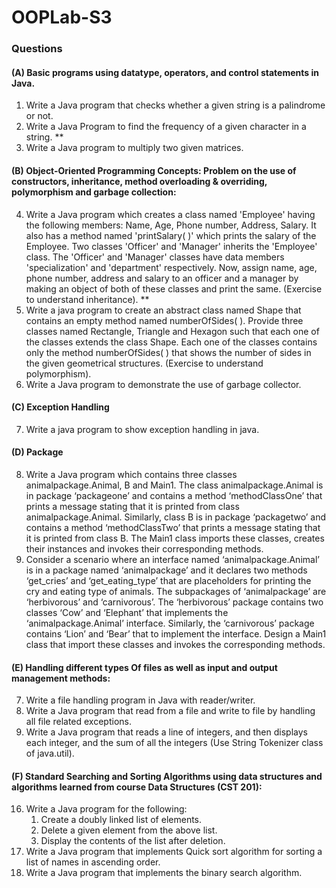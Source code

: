 # OOPLab-S3

### Questions

#### (A) Basic programs using datatype, operators, and control statements in Java.

1) Write a Java program that checks whether a given string is a palindrome or not.
2) Write a Java Program to find the frequency of a given character in a string. **
3) Write a Java program to multiply two given matrices.


#### (B) Object-Oriented Programming Concepts: Problem on the use of constructors, inheritance, method overloading & overriding, polymorphism and garbage collection:

4) Write a Java program which creates a class named 'Employee' having the following members: Name, Age, Phone number,
	 Address, Salary. It also has a method named 'printSalary( )' which prints the salary of the Employee. Two classes 'Officer' and 'Manager'
	 inherits the 'Employee' class. The 'Officer' and 'Manager' classes have data members 'specialization' and 'department' respectively. Now, assign name, age, phone number, address
	 and salary to an officer and a manager by making an object of both of these classes and
	 print the same. (Exercise to understand inheritance). **
5) Write a java program to create an abstract class named Shape that contains an empty
	 method named numberOfSides( ). Provide three classes named Rectangle, Triangle and
	 Hexagon such that each one of the classes extends the class Shape. Each one of the classes contains only the method numberOfSides( ) that shows the number of sides in the given geometrical structures. (Exercise to understand polymorphism).
6) Write a Java program to demonstrate the use of garbage collector.


#### (C) Exception Handling

7) Write a java program to show exception handling in java. 


#### (D) Package

8) Write a Java program which contains three classes animalpackage.Animal, B and Main1. 
   The class animalpackage.Animal is in package ‘packageone’ and contains a method ‘methodClassOne’ that prints a message stating that it is printed from class animalpackage.Animal.
   Similarly, class B is in package ‘packagetwo’ and contains a method ‘methodClassTwo’ that prints a message stating that it is printed from class B.
   The Main1 class imports these classes, creates their instances and invokes their corresponding methods. 
9) Consider a scenario where an interface named ‘animalpackage.Animal’ is in a package named ‘animalpackage’ and it declares two methods ‘get_cries’ and ‘get_eating_type’ that are placeholders for printing the cry and eating type of animals.
   The subpackages of ‘animalpackage’ are ‘herbivorous’ and ‘carnivorous’. The ‘herbivorous’ package contains two classes ‘Cow’ and ‘Elephant’ that implements the ‘animalpackage.Animal’ interface.
   Similarly, the ‘carnivorous’ package contains ‘Lion’ and ‘Bear’ that to implement the interface. Design a Main1 class that import these classes and invokes the corresponding methods.

#### (E) Handling different types Of files as well as input and output management methods:

7) Write a file handling program in Java with reader/writer.
8) Write a Java program that read from a file and write to file by handling all file related exceptions.
9) Write a Java program that reads a line of integers, and then displays each integer, and the sum of all the integers (Use String Tokenizer class of java.util).

#### (F) Standard Searching and Sorting Algorithms using data structures and algorithms learned from course Data Structures (CST 201):

16) Write a Java program for the following:
    1) Create a doubly linked list of elements.
    2) Delete a given element from the above list.
    3) Display the contents of the list after deletion.
17) Write a Java program that implements Quick sort algorithm for sorting a list of names in
		ascending order.
18) Write a Java program that implements the binary search algorithm.